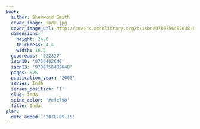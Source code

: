 ```yaml
---
book:
  author: Sherwood Smith
  cover_image: inda.jpg
  cover_image_url: http://covers.openlibrary.org/b/isbn/9780756402648-L.jpg
  dimensions:
    height: 24.0
    thickness: 4.4
    width: 16.5
  goodreads: '222837'
  isbn10: '0756402646'
  isbn13: '9780756402648'
  pages: 576
  publication_year: '2006'
  series: Inda
  series_position: '1'
  slug: inda
  spine_color: '#efc798'
  title: Inda
plan:
  date_added: '2018-09-15'
---
```

